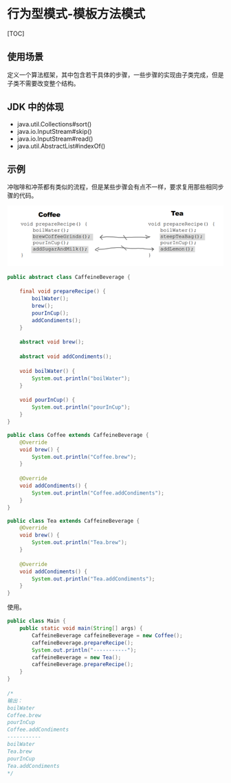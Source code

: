 # 行为型模式-模板方法模式

[TOC]

## 使用场景

定义一个算法框架，其中包含若干具体的步骤，一些步骤的实现由子类完成，但是子类不需要改变整个结构。

## JDK 中的体现

- java.util.Collections#sort()
- java.io.InputStream#skip()
- java.io.InputStream#read()
- java.util.AbstractList#indexOf()

## 示例

冲咖啡和冲茶都有类似的流程，但是某些步骤会有点不一样，要求复用那些相同步骤的代码。

![11236498-1417-46ce-a1b0-e10054256955](assets/20190921220223891_6932.png)

```java
public abstract class CaffeineBeverage {

    final void prepareRecipe() {
        boilWater();
        brew();
        pourInCup();
        addCondiments();
    }

    abstract void brew();

    abstract void addCondiments();

    void boilWater() {
        System.out.println("boilWater");
    }

    void pourInCup() {
        System.out.println("pourInCup");
    }
}
```

```java
public class Coffee extends CaffeineBeverage {
    @Override
    void brew() {
        System.out.println("Coffee.brew");
    }

    @Override
    void addCondiments() {
        System.out.println("Coffee.addCondiments");
    }
}
```

```java
public class Tea extends CaffeineBeverage {
    @Override
    void brew() {
        System.out.println("Tea.brew");
    }

    @Override
    void addCondiments() {
        System.out.println("Tea.addCondiments");
    }
}
```

使用。

```java
public class Main {
    public static void main(String[] args) {
        CaffeineBeverage caffeineBeverage = new Coffee();
        caffeineBeverage.prepareRecipe();
        System.out.println("-----------");
        caffeineBeverage = new Tea();
        caffeineBeverage.prepareRecipe();
    }
}

/*
输出：
boilWater
Coffee.brew
pourInCup
Coffee.addCondiments
-----------
boilWater
Tea.brew
pourInCup
Tea.addCondiments
*/
```